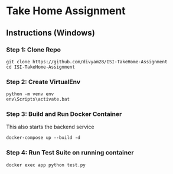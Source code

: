 # Take Home Assignment

## Instructions (Windows)

### Step 1: Clone Repo

``` 
git clone https://github.com/divyam28/ISI-TakeHome-Assignment 
cd ISI-TakeHome-Assignment
```

### Step 2: Create VirtualEnv
```
python -m venv env
env\Scripts\activate.bat
```
### Step 3: Build and Run Docker Container
This also starts the backend service
```
docker-compose up --build -d
```

### Step 4: Run Test Suite on running container
```
docker exec app python test.py
```
